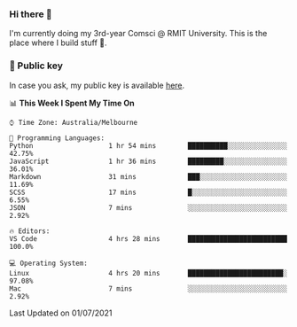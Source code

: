 ### Hi there 👋

I'm currently doing my 3rd-year Comsci @ RMIT University. This is the place where I build stuff 👀. 

### 🔑 Public key

In case you ask, my public key is available [here](https://public.auspham.dev/).

<!--START_SECTION:waka-->
📊 **This Week I Spent My Time On** 

```text
⌚︎ Time Zone: Australia/Melbourne

💬 Programming Languages: 
Python                   1 hr 54 mins        ██████████░░░░░░░░░░░░░░░   42.75% 
JavaScript               1 hr 36 mins        █████████░░░░░░░░░░░░░░░░   36.01% 
Markdown                 31 mins             ███░░░░░░░░░░░░░░░░░░░░░░   11.69% 
SCSS                     17 mins             █░░░░░░░░░░░░░░░░░░░░░░░░   6.55% 
JSON                     7 mins              ░░░░░░░░░░░░░░░░░░░░░░░░░   2.92%

🔥 Editors: 
VS Code                  4 hrs 28 mins       █████████████████████████   100.0%

💻 Operating System: 
Linux                    4 hrs 20 mins       ████████████████████████░   97.08% 
Mac                      7 mins              ░░░░░░░░░░░░░░░░░░░░░░░░░   2.92%

```


 Last Updated on 01/07/2021
<!--END_SECTION:waka-->

<!--
**rockmanvnx6/rockmanvnx6** is a ✨ _special_ ✨ repository because its `README.md` (this file) appears on your GitHub profile.

Here are some ideas to get you started:

- 🔭 I’m currently working on ...
- 🌱 I’m currently learning ...
- 👯 I’m looking to collaborate on ...
- 🤔 I’m looking for help with ...
- 💬 Ask me about ...
- 📫 How to reach me: ...
- 😄 Pronouns: ...
- ⚡ Fun fact: ...
-->
